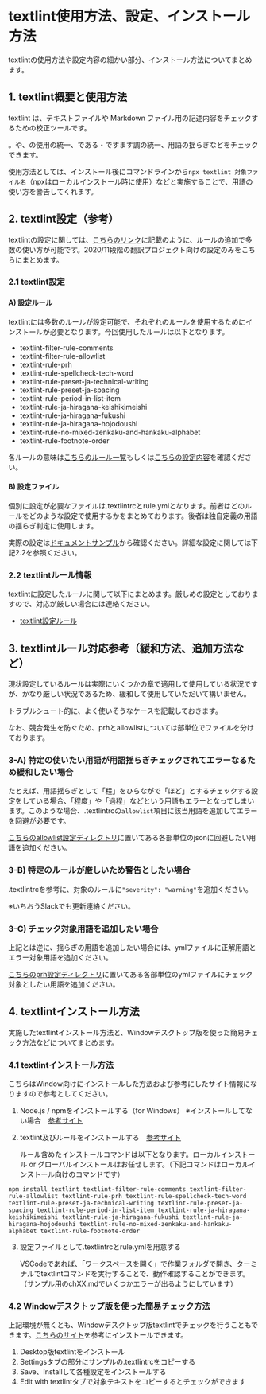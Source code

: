 # textlint使用方法、設定、インストール方法

textlintの使用方法や設定内容の細かい部分、インストール方法についてまとめます。

## 1. textlint概要と使用方法

textlint は、テキストファイルや Markdown ファイル用の記述内容をチェックするための校正ツールです。

。や、の使用の統一、である・ですます調の統一、用語の揺らぎなどをチェックできます。

使用方法としては、インストール後にコマンドラインから`npx textlint 対象ファイル名`（npxはローカルインストール時に使用）などと実施することで、用語の使い方を警告してくれます。


## 2. textlint設定（参考）

textlintの設定に関しては、[こちらのリンク](https://github.com/textlint/textlint/wiki/Collection-of-textlint-rule)に記載のように、ルールの追加で多数の使い方が可能です。2020/11段階の翻訳プロジェクト向けの設定のみをこちらにまとめます。

### 2.1 textlint設定

#### A) 設定ルール

textlintには多数のルールが設定可能で、それぞれのルールを使用するためにインストールが必要となります。今回使用したルールは以下となります。

- textlint-filter-rule-comments
- textlint-filter-rule-allowlist
- textlint-rule-prh
- textlint-rule-spellcheck-tech-word
- textlint-rule-preset-ja-technical-writing
- textlint-rule-preset-ja-spacing
- textlint-rule-period-in-list-item
- textlint-rule-ja-hiragana-keishikimeishi
- textlint-rule-ja-hiragana-fukushi
- textlint-rule-ja-hiragana-hojodoushi
- textlint-rule-no-mixed-zenkaku-and-hankaku-alphabet
- textlint-rule-footnote-order

各ルールの意味は[こちらのルール一覧](https://github.com/textlint/textlint/wiki/Collection-of-textlint-rule)もしくは[こちらの設定内容](./textlint_rule.md)を確認ください。


#### B) 設定ファイル

個別に設定が必要なファイルは.textlintrcとrule.ymlとなります。前者はどのルールをどのような設定で使用するかをまとめております。後者は独自定義の用語の揺らぎ判定に使用します。

実際の設定は[ドキュメントサンプル](../doc_sample/README.md)から確認ください。詳細な設定に関しては下記2.2を参照ください。

### 2.2 textlintルール情報

textlintに設定したルールに関して以下にまとめます。厳しめの設定としておりますので、対応が厳しい場合には連絡ください。

- [textlint設定ルール](./textlint_rule.md)


## 3. textlintルール対応参考（緩和方法、追加方法など）

現状設定しているルールは実際にいくつかの章で適用して使用している状況ですが、かなり厳しい状況であるため、緩和して使用していただいて構いません。

トラブルシュート的に、よく使いそうなケースを記載しておきます。

なお、競合発生を防ぐため、prhとallowlistについては部単位でファイルを分けております。

### 3-A) 特定の使いたい用語が用語揺らぎチェックされてエラーなるため緩和したい場合

たとえば、用語揺らぎとして「程」をひらながで「ほど」とするチェックする設定をしている場合、「程度」や「過程」などという用語もエラーとなってしまいます。このような場合、.textlintrcの`allowlist`項目に該当用語を追加してエラーを回避が必要です。

[こちらのallowlist設定ディレクトリ](../doc_sample/allolist)に置いてある各部単位のjsonに回避したい用語を追加ください。

### 3-B) 特定のルールが厳しいため警告としたい場合

.textlintrcを参考に、対象のルールに`"severity": "warning"`を追加ください。

※いちおうSlackでも更新連絡ください。

### 3-C) チェック対象用語を追加したい場合

上記とは逆に、揺らぎの用語を追加したい場合には、ymlファイルに正解用語とエラー対象用語を追加ください。

[こちらのprh設定ディレクトリ](../doc_sample/prh)に置いてある各部単位のymlファイルにチェック対象としたい用語を追加ください。


## 4. textlintインストール方法

実施したtextlintインストール方法と、Windowデスクトップ版を使った簡易チェック方法などについてまとめます。

### 4.1 textlintインストール方法

こちらはWindow向けにインストールした方法および参考にしたサイト情報になりますので参考としてください。

1. Node.js / npmをインストールする（for Windows） ※インストールしてない場合　[参考サイト](https://qiita.com/taiponrock/items/9001ae194571feb63a5e)
2. textlint及びルールをインストールする　[参考サイト](https://mk-55.hatenablog.com/entry/2018/03/24/004339)

    ルール含めたインストールコマンドは以下となります。ローカルインストール or グローバルインストールはお任せします。（下記コマンドはローカルインストール向けのコマンドです）

```
npm install textlint textlint-filter-rule-comments textlint-filter-rule-allowlist textlint-rule-prh textlint-rule-spellcheck-tech-word textlint-rule-preset-ja-technical-writing textlint-rule-preset-ja-spacing textlint-rule-period-in-list-item textlint-rule-ja-hiragana-keishikimeishi textlint-rule-ja-hiragana-fukushi textlint-rule-ja-hiragana-hojodoushi textlint-rule-no-mixed-zenkaku-and-hankaku-alphabet textlint-rule-footnote-order
```

3. 設定ファイルとして.textlintrcとrule.ymlを用意する

    VSCodeであれば、「ワークスペースを開く」で作業フォルダで開き、ターミナルでtextlintコマンドを実行することで、動作確認することができます。（サンプル用のchXX.mdでいくつかエラーが出るようにしています）


### 4.2 Windowデスクトップ版を使った簡易チェック方法

上記環境が無くとも、Windowデスクトップ版textlintでチェックを行うこともできます。[こちらのサイト](https://fluowrite.com/345)を参考にインストールできます。

1. Desktop版textlintをインストール
2. Settingsタブの部分にサンプルの.textlintrcをコピーする
3. Save、Installして各種設定をインストールする
4. Edit with textlintタブで対象テキストをコピーするとチェックができます
